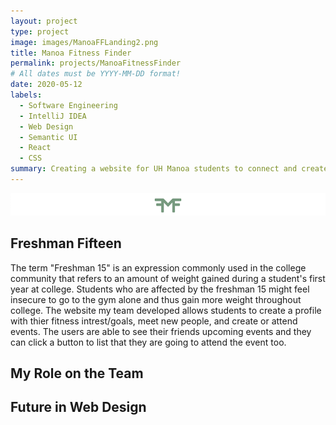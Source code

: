 ```yaml
---
layout: project
type: project
image: images/ManoaFFLanding2.png
title: Manoa Fitness Finder
permalink: projects/ManoaFitnessFinder
# All dates must be YYYY-MM-DD format!
date: 2020-05-12
labels:
  - Software Engineering 
  - IntelliJ IDEA
  - Web Design
  - Semantic UI
  - React 
  - CSS 
summary: Creating a website for UH Manoa students to connect and create fitness events to lose the "freshman fifteen" 
---
```

<img class="ui image" src="../images/ManoaFFLogo.png">

<h2> Freshman Fifteen </h2>

 The term "Freshman 15" is an expression commonly used in the college community that refers to an amount of weight gained during a student's first year at college. Students who are affected by the freshman 15 might feel insecure to go to the gym alone and thus gain more weight throughout college. The website my team developed allows students to create a profile with thier fitness intrest/goals, meet new people, and create or attend events. The users are able to see their friends upcoming events and they can click a button to list that they are going to attend the event too. 
 
 <h2> My Role on the Team </h2>

<h2> Future in Web Design </h2> 
